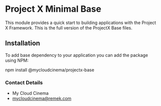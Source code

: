# Project X Minimal Base

This module provides a quick start to building applications with the Project X Framework. This is the full version of the ProjectX Base files.

## Installation

To add base dependency to your application you can add the package using NPM:

npm install @mycloudcinema/projectx-base

### Contact Details ###

* My Cloud Cinema
* mycloudcinema@remek.com
